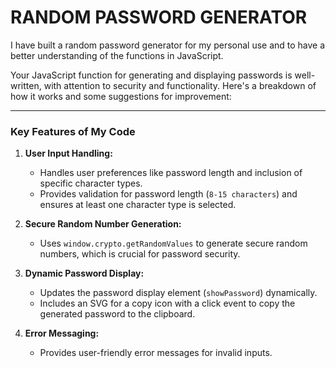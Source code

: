# RANDOM PASSWORD GENERATOR

I have built a random password generator for my personal use and to have a better understanding of the functions in JavaScript.

Your JavaScript function for generating and displaying passwords is well-written, with attention to security and functionality. Here's a breakdown of how it works and some suggestions for improvement:

---

### **Key Features of My Code**
1. **User Input Handling:**
   - Handles user preferences like password length and inclusion of specific character types.
   - Provides validation for password length (`8-15 characters`) and ensures at least one character type is selected.

2. **Secure Random Number Generation:**
   - Uses `window.crypto.getRandomValues` to generate secure random numbers, which is crucial for password security.

3. **Dynamic Password Display:**
   - Updates the password display element (`showPassword`) dynamically.
   - Includes an SVG for a copy icon with a click event to copy the generated password to the clipboard.

4. **Error Messaging:**
   - Provides user-friendly error messages for invalid inputs.
